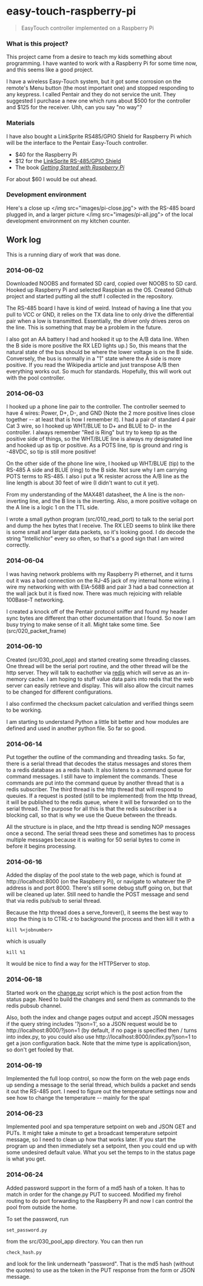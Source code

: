 # easy-touch-raspberry-pi

> EasyTouch controller implemented on a Raspberry Pi

### What is this project?

This project came from a desire to teach my kids something about programming.  I have wanted to work with a Raspberry Pi for some time now, and this seems like a good project.  

I have a wireless Easy-Touch system, but it got some corrosion on the remote's Menu button (the most important one) and stopped responding to any keypress. I called Pentair and they do not service the unit. They suggested I purchase a new one which runs about $500 for the controller and $125 for the receiver. Uhh, can you say "no way"?

### Materials

I have also bought a LinkSprite RS485/GPIO Shield for Raspberry Pi which will be the interface to the Pentair Easy-Touch controller.

* $40 for the Raspberry Pi
* $12 for the [LinkSprite RS-485/GPIO Shield](https://www.sparkfun.com/products/12826)
* The book [*Getting Started with Raspberry Pi* ](http://www.amazon.com/Getting-Started-Raspberry-Pi-Make/dp/1449344216/ref=sr_1_1?ie=UTF8&qid=1401780695&sr=8-1&keywords=getting+started+with+raspberry+pi)

For about $60 I would be out ahead.

### Development environment

Here's a close up </img src="images/pi-close.jpg"> with the RS-485 board plugged in, and a larger picture </img src="images/pi-all.jpg"> of the local development environment on my kitchen counter.

## Work log

This is a running diary of work that was done.

### 2014-06-02

Downloaded NOOBS and formated SD card, copied over NOOBS to SD card. Hooked up Raspberry Pi and selected Raspbian as the OS. Created Github project and started putting all the stuff I collected in the repository.

The RS-485 board I have is kind of weird. Instead of having a line that you pull to VCC or GND, it relies on the TX data line to only drive the differential pair when a low is transmitted. Essentially, the driver only drives zeros on the line. This is something that may be a problem in the future.

I also got an AA battery I had and hooked it up to the A/B data line. When the B side is more positive the RX LED lights up.) So, this means that the natural state of the bus should be where the lower voltage is on the B side. Conversely, the bus is normally in a "1" state where the A side is more positive. If you read the Wikipedia article and just transpose A/B then everything works out. So much for standards.  Hopefully, this will work out with the pool controller.

### 2014-06-03

I hooked up a phone line pair to the controller. The controller seemed to have 4 wires: Power, D+, D-, and GND (Note the 2 more positive lines close together -- at least that is how I remember it).  I had a pair of standard 4 pair Cat 3 wire, so I hooked up WHT/BLUE to D+ and BLUE to D- in the controller. I always remember "Red is Ring" but try to keep tip as the positive side of things, so the WHT/BLUE line is always my designated line and hooked up as tip or positive. As a POTS line, tip is ground and ring is -48VDC, so tip is still more positive!

On the other side of the phone line wire, I hooked up WHT/BLUE (tip) to the RS-485 A side and BLUE (ring) to the B side. Not sure why I am carrying POTS terms to RS-485. I also i put a 1K resister across the A/B line as the line length is about 30 feet of wire (I didn't want to cut it yet).

From my understanding of the MAX481 datasheet, the A line is the non-inverting line, and the B line is the inverting. Also, a more positive voltage on the A line is a logic 1 on the TTL side.

I wrote a small python program (src/010_read_port) to talk to the serial port and dump the hex bytes that I receive. The RX LED seems to blink like there is some small and larger data packets, so it's looking good.  I do decode the string "Intellichlor" every so often, so that's a good sign that I am wired
correctly.

### 2014-06-04

I was having network problems with my Raspberry Pi ethernet, and it turns out it was a bad connection on the RJ-45 jack of my internal home wiring.  I wire my networking with with EIA-568B and pair 3 had a bad connection at the wall jack but it is fixed now. There was much rejoicing with reliable 100Base-T networking.

I created a knock off of the Pentair protocol sniffer and found my header sync bytes are different than other documentation that I found. So now I am busy trying to make sense of it all. Might take some time. See (src/020_packet_frame)

### 2014-06-10

Created (src/030_pool_app) and started creating some threading classes. One thread will be the serial port routine, and the other thread will be the http server.  They will talk to eachother via [redis](http://redis.io) which will serve as an in-memory cache. I am hoping to stuff value data pairs into redis that the web server can easily retrieve and display. This will also allow the circuit names to be changed for different configurations.

I also confirmed the checksum packet calculation and verified things seem to be working.

I am starting to understand Python a little bit better and how modules are defined and used in another python file. So far so good.

### 2014-06-14

Put together the outline of the commanding and threading tasks. So far, there is a serial thread that decodes the status messages and stores them to a redis database as a redis hash. It also listens to a command queue for command messages. I still have to implement the commands.  These commands are put into the command queue by another thread that is a redis subscriber. The third thread is the http thread that will respond to queuies. If a request is posted (still to be implemented) from the http thread, it will be published to the redis queue, where it will be forwarded on to the serial thread.  The purpose for all this is that the redis subscriber is a blocking call, so that is why we use the Queue between the threads.

All the structure is in place, and the http thread is sending NOP messages once a second. The serial thread sees these and sometimes has to process multiple messages because it is waiting for 50 serial bytes to come in before it begins processing.

### 2014-06-16

Added the display of the pool state to the web page, which is found at http://localhost:8000 (on the Raspberry Pi), or navigate to whatever the IP address is and port 8000. There's still some debug stuff going on, but that will be cleaned up later. Still need to handle the POST message and send that via redis pub/sub to serial thread.

Because the http thread does a serve_forever(), it seems the best way to stop the thing is to CTRL-z to background the process and then kill it with a 

    kill %<jobnumber>

which is usually 

    kill %1

It would be nice to find a way for the HTTPServer to stop.

### 2014-06-18

Started work on the [change.py](src/030_pool_app/web/change.py) script which is the post action from the status page. Need to build the changes and send them as commands to the redis pubsub channel.

Also, both the index and change pages output and accept JSON messages if the query string includes '?json=1', so a JSON request would be to http://localhost:8000/?json=1 (by default, if no page is specified then / turns into index.py, to you could also use http://localhost:8000/index.py?json=1 to get a json configuration back.  Note that the mime type is application/json, so don't get fooled by that.

### 2014-06-19

Implemented the full loop control, so now the form on the web page ends up sending a message to the serial thread, which builds a packet and sends it out the RS-485 port. I need to figure out the temperature settings now and see how to change the temperature -- mainly for the spa!

### 2014-06-23

Implemented pool and spa temperature setpoint on web and JSON GET and PUTs. It might take a minute to get a broadcast temperature setpoint message, so I need to clean up how that works later. If you start the program up and then immediately set a setpoint, then you could end up with some undesired default value. What you set the temps to in the status page is what you get.

### 2014-06-24

Added password support in the form of a md5 hash of a token. It has to match in order for the change.py PUT to succeed. Modified my firehol routing to do port forwarding to the Raspberry Pi and now I can control the pool from outside the home.

To set the password, run

    set_password.py

from the src/030_pool_app directory. You can then run

    check_hash.py

and look for the link underneath "password".  That is the md5 hash (without the quotes) to use as the token in the PUT response from the form or JSON message.

